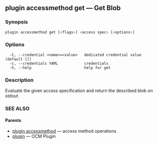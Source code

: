 ## plugin accessmethod get &mdash; Get Blob

### Synopsis

```bash
plugin accessmethod get [<flags>] <access spec> [<options>]
```

### Options

```text
  -C, --credential <name>=<value>   dedicated credential value (default [])
  -c, --credentials YAML            credentials
  -h, --help                        help for get
```

### Description

Evaluate the given access specification and return the described blob on
*stdout*.
### SEE ALSO

#### Parents

* [plugin accessmethod](plugin_accessmethod.md)	 &mdash; access method operations
* [plugin](plugin.md)	 &mdash; OCM Plugin

